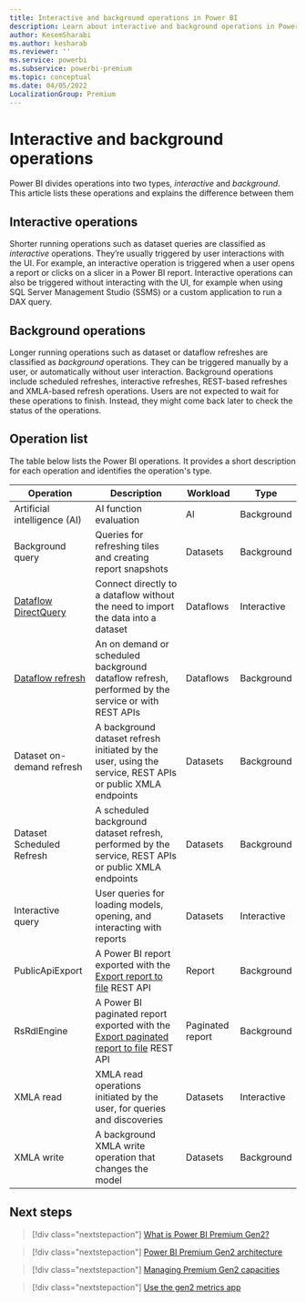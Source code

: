 ```yaml
---
title: Interactive and background operations in Power BI
description: Learn about interactive and background operations in Power BI 
author: KesemSharabi
ms.author: kesharab
ms.reviewer: ''
ms.service: powerbi
ms.subservice: powerbi-premium
ms.topic: conceptual
ms.date: 04/05/2022
LocalizationGroup: Premium
---
```

# Interactive and background operations

Power BI divides operations into two types, *interactive* and *background*. This article lists these operations and explains the difference between them

## Interactive operations

Shorter running operations such as dataset queries are classified as *interactive* operations. They’re usually triggered by user interactions with the UI. For example, an interactive operation is triggered when a user opens a report or clicks on a slicer in a Power BI report. Interactive operations can also be triggered without interacting with the UI, for example when using SQL Server Management Studio (SSMS) or a custom application to run a DAX query.

## Background operations

Longer running operations such as dataset or dataflow refreshes are classified as *background* operations. They can be triggered manually by a user, or automatically without user interaction. Background operations include scheduled refreshes, interactive refreshes, REST-based refreshes and XMLA-based refresh operations. Users are not expected to wait for these operations to finish. Instead, they might come back later to check the status of the operations.

## Operation list

The table below lists the Power BI operations. It provides a short description for each operation and identifies the operation's type.

| Operation            | Description  | Workload  | Type |
|----------------------|--------------|-----------|------|
| Artificial intelligence (AI) | AI function evaluation | AI |Background |
| Background query     | Queries for refreshing tiles and creating report snapshots | Datasets | Background  |
| [Dataflow DirectQuery](../transform-model/dataflows/dataflows-directquery.md) | Connect directly to a dataflow without the need to import the data into a dataset | Dataflows | Interactive |
| [Dataflow refresh](../transform-model/dataflows/dataflows-understand-optimize-refresh.md) | An on demand or scheduled background dataflow refresh, performed by the service or with REST APIs | Dataflows | Background |
| Dataset on-demand refresh | A background dataset refresh initiated by the user, using the service, REST APIs or public XMLA endpoints | Datasets | Background |
| Dataset Scheduled Refresh | A scheduled background dataset refresh, performed by the service, REST APIs or public XMLA endpoints | Datasets | Background |
| Interactive query    | User queries for loading models, opening, and interacting with reports | Datasets | Interactive |
| PublicApiExport | A Power BI report exported with the [Export report to file](../developer/embedded/export-to.md) REST API | Report | Background |
| RsRdlEngine | A Power BI paginated report exported with the [Export paginated report to file](../developer/embedded/export-paginated-report.md) REST API | Paginated report | Background |
| XMLA read | XMLA read operations initiated by the user, for queries and discoveries  | Datasets | Interactive |
| XMLA write | A background XMLA write operation that changes the model | Datasets | Background |

## Next steps

> [!div class="nextstepaction"]
> [What is Power BI Premium Gen2?](service-premium-gen2-what-is.md)

> [!div class="nextstepaction"]
> [Power BI Premium Gen2 architecture](service-premium-architecture.md)

> [!div class="nextstepaction"]
> [Managing Premium Gen2 capacities](service-premium-capacity-manage-gen2.md)

> [!div class="nextstepaction"]
> [Use the gen2 metrics app](service-premium-gen2-metrics-app.md)
